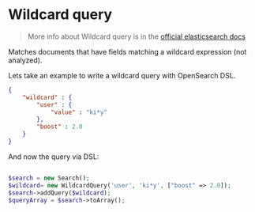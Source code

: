 # Wildcard query

> More info about Wildcard query is in the [official elasticsearch docs][1]

Matches documents that have fields matching a wildcard expression (not analyzed).

Lets take an example to write a wildcard query with OpenSearch DSL.

```JSON
{
    "wildcard" : {
        "user" : {
            "value" : "ki*y"
        },
        "boost" : 2.0
    }
}
```

And now the query via DSL:

```php

$search = new Search();
$wildcard= new WildcardQuery('user', 'ki*y', ["boost" => 2.0]);
$search->addQuery($wildcard);
$queryArray = $search->toArray();

```


[1]: https://www.elastic.co/guide/en/elasticsearch/reference/current/query-dsl-wildcard-query.html
